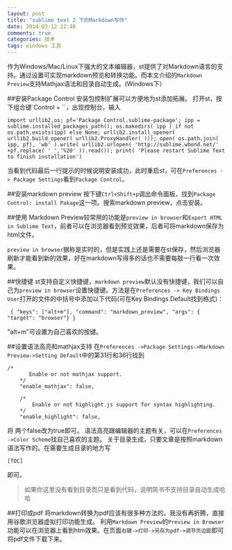 ```yaml
---
layout: post
title: "sublime text 2 下的Markdown写作"
date: 2014-03-12 22:48
comments: true
categories: 技术
tags: windows 工具
---
```


作为Windows/Mac/Linux下强大的文本编辑器，st提供了对Markdown语言的支持。通过设置可实现markdown预览和转换功能。而本文介绍的`Markdown Preview`支持Mathjax语法和目录自动生成。(Windows下）

<!-- more -->


##安装Package Control
安装包控制扩展可以方便地为st添加拓展。
打开st，按下组合键`Control + \``，出现控制台，输入
```
import urllib2,os; pf='Package Control.sublime-package'; ipp = sublime.installed_packages_path(); os.makedirs( ipp ) if not os.path.exists(ipp) else None; urllib2.install_opener( urllib2.build_opener( urllib2.ProxyHandler( ))); open( os.path.join( ipp, pf), 'wb' ).write( urllib2.urlopen( 'http://sublime.wbond.net/' +pf.replace( ' ','%20' )).read()); print( 'Please restart Sublime Text to finish installation')
```
当看到代码最后一行提示的时候说明安装成功，此时重启st，可在`Preferences -> Package Settings`看到`Package Control`。

##安装markdown preview
按下键`Ctrl+Shift+p`调出命令面板，找到`Package Control: install Pakage`这一项。搜索markdown preview，点击安装。

##使用
Markdown Preview较常用的功能是`preview in browser`和`Export HTML in Sublime Text`，前者可以在浏览器看到预览效果，后者可将markdown保存为html文件。

`preview in browser`据称是实时的，但是实践上还是需要在st保存，然后浏览器刷新才能看到新的效果，好在markdown写得多的话也不需要每敲一行看一次效果。

##快捷键
st支持自定义快捷键，`markdown preview`默认没有快捷键，我们可以自己为`preview in browser`设置快捷键。方法是在`Preferences -> Key Bindings User`打开的文件的中括号中添加以下代码(可在Key Bindings Default找到格式)：
```
 { "keys": ["alt+m"], "command": "markdown_preview", "args": { "target": "browser"} }
```
"alt+m"可设置为自己喜欢的按键。

##设置语法高亮和mathjax支持
在`Preferences ->Package Settings->Markdown Preview->Setting Default`中的第31行和36行找到
```
/*
       Enable or not mathjax support.
    */
    "enable_mathjax": false,

    /*
        Enable or not highlight.js support for syntax highlighting.
    */
    "enable_highlight": false,
```
将 两个false改为true即可。
语法高亮跟编辑器的主题有关，可以在`Preferences ->Color Scheme`找自己喜欢的主题。
关于目录生成，只要文章是按照markdown语法写作的。在需要生成目录的地方写
```
[TOC]
```
即可。
>如果你这里没有看到目录而只是看到代码，说明简书不支持目录自动生成哈哈



##打印成pdf
将markdown转换为pdf应该有很多种方法的。我没有再折腾，直接用谷歌浏览器虚拟打印功能生成。
利用`Markdown Preview`的`Preview in Browser`功能可以在浏览器上看到htm效果。在页面`右键->打印->另存为pdf->调节页边距`即可将pdf文件下载下来。

